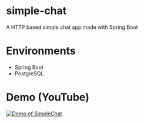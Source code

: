 # simple-chat
A HTTP based simple chat app made with Spring Boot

# Environments
- Spring Boot
- PostgreSQL

# Demo (YouTube)
[![Demo of SimpleChat](https://img.youtube.com/vi/Yifpp-JgLjU/0.jpg)](https://www.youtube.com/watch?v=Yifpp-JgLjU)
